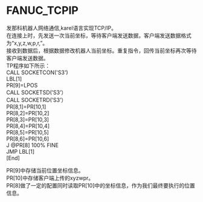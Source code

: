 # FANUC_TCPIP
 发那科机器人网络通信,karel语言实现TCP/IP。  
 在连接上时，先发送一次当前坐标，等待客户端发送数据，客户端发送数据格式为“x,y,z,w,p,r,”。  
 接收到数据后，根据数据修改机器人当前坐标。重复指令，回传当前坐标再次等待客户端发送数据。  
 TP程序如下所示：  
 CALL SOCKETCON('S3')  
 LBL[1]  
 PR[9]=LPOS  
 CALL SOCKETSD(’S3’）  
 CALL SOCKETRD(’S3’）  
 PR[8,1]=PR[10,1]  
 PR[8,2]=PR[10,2]  
 PR[8,3]=PR[10,3]  
 PR[8,4]=PR[10,4]  
 PR[8,5]=PR[10,5]  
 PR[8,6]=PR[10,6]  
 J @PR[8] 100% FINE  
 JMP LBL[1]  
 [End]  

  PR[9]中存储当前位置坐标信息。  
  PR[10]中存储客户端上传的xyzwpr。  
  PR[8]做了一定的配置同时读取PR[10]中的坐标信息，作为我们最终要执行的位置信息。  
